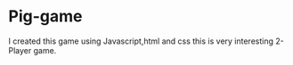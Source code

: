 # Pig-game
I created this game using Javascript,html and css this is very interesting 2-Player game.
